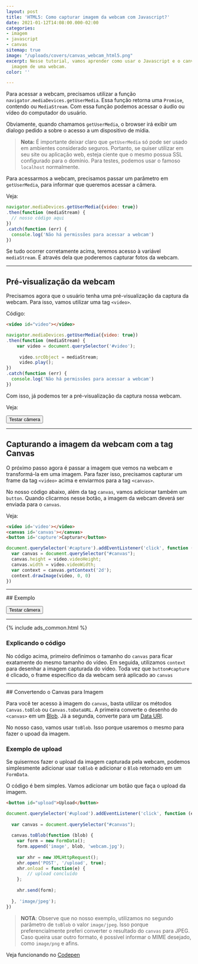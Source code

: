 ```yaml
---
layout: post
title: 'HTML5: Como capturar imagem da webcam com Javascript?'
date: 2021-01-12T14:08:00.000-02:00
categories:
- imagem
- javascript
- canvas
sitemap: true
image: "/uploads/covers/canvas_webcam_html5.png"
excerpt: Nesse tutorial, vamos aprender como usar o Javascript e o canvas para capturar
  imagem de uma webcam.
color: ''

---
```

Para acessar a webcam, precisamos utilizar a função `navigator.mediaDevices.getUserMedia`. Essa função retorna uma `Promise`, contendo ou `MediaStream`. Com essa função podemos acessar o áudio ou vídeo do computador do usuário.

Obviamente, quando chamamos `getUserMedia`, o browser irá exibir um dialogo pedido a sobre o acesso a um dispositivo de mídia.

> **Nota:** É importante deixar claro que `getUserMedia` só pode ser usado em ambientes considerado seguros. Portanto, se quiser utilizar em seu site ou aplicação web, esteja ciente que o mesmo possua SSL configurado para o domínio. Para testes, podemos usar o famoso `localhost` normalmente.

Para acessarmos a webcam, precisamos passar um parâmetro em `getUserMedia`, para informar que queremos acessar a câmera. 

Veja:

```javascript
navigator.mediaDevices.getUserMedia({video: true})
.then(function (mediaStream) {
  // nosso código aqui
})
.catch(function (err) {
  console.log('Não há permissões para acessar a webcam')
})
```

Se tudo ocorrer corretamente acima, teremos acesso à variável `mediaStream`. É através dela que poderemos capturar fotos da webcam. 

<hr />

## Pré-visualização da webcam

Precisamos agora que o usuário tenha uma pré-visualização da captura da webcam. Para isso, vamos utilizar uma tag `<video>`.

Código:

```html
<video id="video"></video>
```

```javascript
navigator.mediaDevices.getUserMedia({video: true})
.then(function (mediaStream) {
	var video = document.querySelector('#video');
  
     video.srcObject = mediaStream;
     video.play();
})
.catch(function (err) {
  console.log('Não há permissões para acessar a webcam')
})
```

Com isso, já podemos ter a pré-visualização da captura nossa webcam.

Veja:

<!-- Exemplo -->
<button class="button is-primary is-large" id="button-camera">Testar câmera</button>
<video id="video-teste" style="display: none" controls></video>
<sub id="video-mensagem-erro"></sub>
<script>
document.querySelector('#button-camera').addEventListener('click', function () {
  this.style.display = 'none';
  navigator.mediaDevices.getUserMedia({video: true})
  .then(function (mediaStream) {
      var video = document.querySelector('#video-teste');
      video.style.display = 'block';
      video.srcObject = mediaStream;
      video.play();
  })
  .catch(function (err) {
    document.querySelector('#video-mensagem-erro').innerText = 'Não há permissões para acessar a webcam';
  })
})
</script>

<!-- /Exemplo -->

<hr />

## Capturando a imagem da webcam com a tag Canvas

O próximo passo agora é passar a imagem que vemos na webcam e transformá-la em uma imagem.  Para fazer isso,  precisamos capturar um frame da tag `<video>` acima e enviarmos para a tag  `<canvas>`.

No nosso código abaixo, além da tag `canvas`, vamos adicionar também um `button`. Quando clicarmos nesse botão, a imagem da webcam deverá ser enviada para o `canvas`.

Veja:

```html
<video id='video'></video>
<canvas id='canvas'></canvas>
<button id='capture'>Capturar</button>
```

```javascript
document.querySelector('#capture').addEventListener('click', function (e) {
  var canvas = document.querySelector("#canvas");  
  canvas.height = video.videoHeight;
  canvas.width = video.videoWidth;
  var context = canvas.getContext('2d');
  context.drawImage(video, 0, 0)
})
```

<!-- Exemplo Captura -->
<hr>
## Exemplo

<button class="button is-primary is-large" id="button-camera-2">Testar câmera</button>

<div class="columns is-multiline" style="display: none" id="video-teste-2-container">
    <div class="column is-12 is-6-desktop">
        <video id="video-teste-2"></video>
        <button class="button is-danger is-large" id="button-camera-capturar-2">Capturar</button>
    </div>
    <div class="column is-12 is-6-desktop">
        <canvas id="canvas-teste-2" style="max-width: 100%"></canvas>
    </div>
</div>
<sub id="video-mensagem-erro-2"></sub>

<script>
document.querySelector('#button-camera-2').addEventListener('click', function () {
  this.style.display = 'none';
  navigator.mediaDevices.getUserMedia({video: true})
  .then(function (mediaStream) {
      var video = document.querySelector('#video-teste-2');
      document.querySelector('#video-teste-2-container').style.display = '';
      video.srcObject = mediaStream;
      video.play();
  })
  .catch(function (err) {
      document.querySelector('#video-mensagem-erro-2').innerText =
          'Não há permissões para acessar a webcam';
  })
});
document.querySelector('#button-camera-capturar-2').addEventListener('click', function (e) {
    var canvas = document.querySelector("#canvas-teste-2");
    var video = document.querySelector('#video-teste-2');
    canvas.height = video.videoHeight;
    canvas.width = video.videoWidth;
    var context = canvas.getContext('2d');
    context.drawImage(video, 0, 0)
});
</script>
<hr>
<!-- /Exemplo Captura -->

{% include ads_common.html %}

### Explicando o código

No código acima, primeiro definimos o tamanho do `canvas` para ficar exatamente do mesmo tamanho do vídeo. Em seguida, utilizamos  `context` para desenhar a imagem capturada do vídeo. Toda vez que `button#capture` é clicado, o frame específico da  da webcam será aplicado ao `canvas`

<hr />
## Convertendo o Canvas para Imagem

Para você ter acesso à imagem do `canvas`, basta utilizar os métodos `Canvas.toBlob` ou `Canvas.toDataURL`.  A primeira converte o desenho do `<canvas>` em um [Blob](https://developer.mozilla.org/pt-BR/docs/Web/API/Blob "BLOB - Documentação do MDN"). Já a segunda, converte para um [Data URI](https://developer.mozilla.org/en-US/docs/Web/HTTP/Basics_of_HTTP/Data_URIs "Data URI - Documentação da MDN").

No nosso caso, vamos usar `toBlob`. Isso porque usaremos o mesmo para fazer o upoad da imagem.


### Exemplo de upload

Se quisermos fazer o upload da imagem capturada pela webcam, podemos simplesmente adicionar usar `toBlob` e adicionar o `Blob` retornado em um `FormData`.

O código é bem simples. Vamos adicionar um botão que faça o upload da imagem.

```html
<button id="upload">Upload</button>
```
```javascript
document.querySelector('#upload').addEventListener('click', function (e) {
 
  var canvas = document.querySelector("#canvas");
  
  canvas.toBlob(function (blob) {
  	var form = new FormData();
    form.append('image', blob, 'webcam.jpg');
    
  	var xhr = new XMLHttpRequest();
    xhr.open('POST', '/upload', true);
    xhr.onload = function(e) {
    	// upload concluído  
    };
    
    xhr.send(form);  
                              
  }, 'image/jpeg');
})
```

> **NOTA**: Observe que no nosso exemplo, utilizamos no segundo parâmetro de `toBlob` o valor `image/jpeg`. Isso porque preferencialmente preferi converter o resultado do `canvas` para JPEG. Caso queira usar outro formato, é possível informar o MIME desejado, como `image/png` e afins. 

Veja funcionando no [Codepen](https://codepen.io/wallacemaxters/pen/XWmvLXE)
